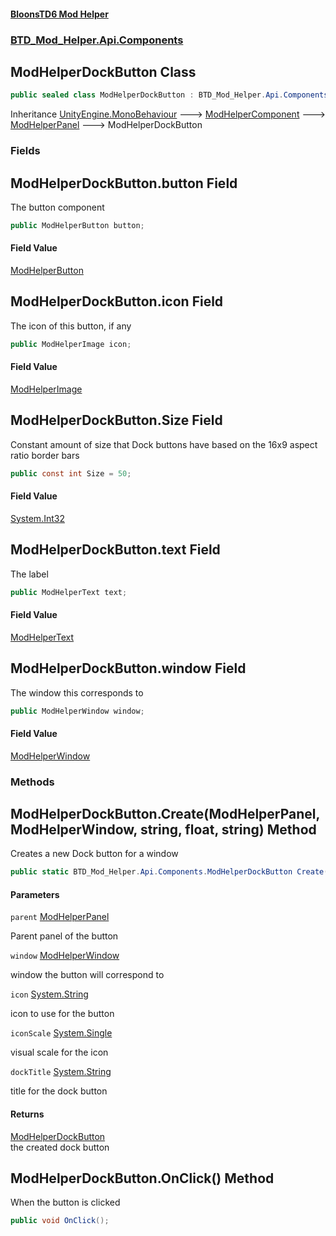 #### [BloonsTD6 Mod Helper](README.md 'README')
### [BTD_Mod_Helper.Api.Components](README.md#BTD_Mod_Helper.Api.Components 'BTD_Mod_Helper.Api.Components')

## ModHelperDockButton Class

```csharp
public sealed class ModHelperDockButton : BTD_Mod_Helper.Api.Components.ModHelperPanel
```

Inheritance [UnityEngine.MonoBehaviour](https://docs.microsoft.com/en-us/dotnet/api/UnityEngine.MonoBehaviour 'UnityEngine.MonoBehaviour') &#129106; [ModHelperComponent](BTD_Mod_Helper.Api.Components.ModHelperComponent.md 'BTD_Mod_Helper.Api.Components.ModHelperComponent') &#129106; [ModHelperPanel](BTD_Mod_Helper.Api.Components.ModHelperPanel.md 'BTD_Mod_Helper.Api.Components.ModHelperPanel') &#129106; ModHelperDockButton
### Fields

<a name='BTD_Mod_Helper.Api.Components.ModHelperDockButton.button'></a>

## ModHelperDockButton.button Field

The button component

```csharp
public ModHelperButton button;
```

#### Field Value
[ModHelperButton](BTD_Mod_Helper.Api.Components.ModHelperButton.md 'BTD_Mod_Helper.Api.Components.ModHelperButton')

<a name='BTD_Mod_Helper.Api.Components.ModHelperDockButton.icon'></a>

## ModHelperDockButton.icon Field

The icon of this button, if any

```csharp
public ModHelperImage icon;
```

#### Field Value
[ModHelperImage](BTD_Mod_Helper.Api.Components.ModHelperImage.md 'BTD_Mod_Helper.Api.Components.ModHelperImage')

<a name='BTD_Mod_Helper.Api.Components.ModHelperDockButton.Size'></a>

## ModHelperDockButton.Size Field

Constant amount of size that Dock buttons have based on the 16x9 aspect ratio border bars

```csharp
public const int Size = 50;
```

#### Field Value
[System.Int32](https://docs.microsoft.com/en-us/dotnet/api/System.Int32 'System.Int32')

<a name='BTD_Mod_Helper.Api.Components.ModHelperDockButton.text'></a>

## ModHelperDockButton.text Field

The label

```csharp
public ModHelperText text;
```

#### Field Value
[ModHelperText](BTD_Mod_Helper.Api.Components.ModHelperText.md 'BTD_Mod_Helper.Api.Components.ModHelperText')

<a name='BTD_Mod_Helper.Api.Components.ModHelperDockButton.window'></a>

## ModHelperDockButton.window Field

The window this corresponds to

```csharp
public ModHelperWindow window;
```

#### Field Value
[ModHelperWindow](BTD_Mod_Helper.Api.Components.ModHelperWindow.md 'BTD_Mod_Helper.Api.Components.ModHelperWindow')
### Methods

<a name='BTD_Mod_Helper.Api.Components.ModHelperDockButton.Create(BTD_Mod_Helper.Api.Components.ModHelperPanel,BTD_Mod_Helper.Api.Components.ModHelperWindow,string,float,string)'></a>

## ModHelperDockButton.Create(ModHelperPanel, ModHelperWindow, string, float, string) Method

Creates a new Dock button for a window

```csharp
public static BTD_Mod_Helper.Api.Components.ModHelperDockButton Create(BTD_Mod_Helper.Api.Components.ModHelperPanel parent, BTD_Mod_Helper.Api.Components.ModHelperWindow window, string icon=null, float iconScale=1f, string dockTitle=null);
```
#### Parameters

<a name='BTD_Mod_Helper.Api.Components.ModHelperDockButton.Create(BTD_Mod_Helper.Api.Components.ModHelperPanel,BTD_Mod_Helper.Api.Components.ModHelperWindow,string,float,string).parent'></a>

`parent` [ModHelperPanel](BTD_Mod_Helper.Api.Components.ModHelperPanel.md 'BTD_Mod_Helper.Api.Components.ModHelperPanel')

Parent panel of the button

<a name='BTD_Mod_Helper.Api.Components.ModHelperDockButton.Create(BTD_Mod_Helper.Api.Components.ModHelperPanel,BTD_Mod_Helper.Api.Components.ModHelperWindow,string,float,string).window'></a>

`window` [ModHelperWindow](BTD_Mod_Helper.Api.Components.ModHelperWindow.md 'BTD_Mod_Helper.Api.Components.ModHelperWindow')

window the button will correspond to

<a name='BTD_Mod_Helper.Api.Components.ModHelperDockButton.Create(BTD_Mod_Helper.Api.Components.ModHelperPanel,BTD_Mod_Helper.Api.Components.ModHelperWindow,string,float,string).icon'></a>

`icon` [System.String](https://docs.microsoft.com/en-us/dotnet/api/System.String 'System.String')

icon to use for the button

<a name='BTD_Mod_Helper.Api.Components.ModHelperDockButton.Create(BTD_Mod_Helper.Api.Components.ModHelperPanel,BTD_Mod_Helper.Api.Components.ModHelperWindow,string,float,string).iconScale'></a>

`iconScale` [System.Single](https://docs.microsoft.com/en-us/dotnet/api/System.Single 'System.Single')

visual scale for the icon

<a name='BTD_Mod_Helper.Api.Components.ModHelperDockButton.Create(BTD_Mod_Helper.Api.Components.ModHelperPanel,BTD_Mod_Helper.Api.Components.ModHelperWindow,string,float,string).dockTitle'></a>

`dockTitle` [System.String](https://docs.microsoft.com/en-us/dotnet/api/System.String 'System.String')

title for the dock button

#### Returns
[ModHelperDockButton](BTD_Mod_Helper.Api.Components.ModHelperDockButton.md 'BTD_Mod_Helper.Api.Components.ModHelperDockButton')  
the created dock button

<a name='BTD_Mod_Helper.Api.Components.ModHelperDockButton.OnClick()'></a>

## ModHelperDockButton.OnClick() Method

When the button is clicked

```csharp
public void OnClick();
```